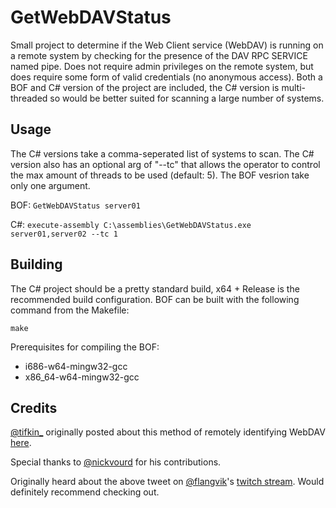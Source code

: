 # GetWebDAVStatus
Small project to determine if the Web Client service (WebDAV) is running on a remote system by checking for the presence of the DAV RPC SERVICE named pipe. Does not require admin privileges on the remote system, but does require some form of valid credentials (no anonymous access). Both a BOF and C# version of the project are included, the C# version is multi-threaded so would be better suited for scanning a large number of systems.

## Usage
The C# versions take a comma-seperated list of systems to scan.  The C# version also has an optional arg of "--tc" that allows the operator to control the max amount of threads to be used (default: 5). The BOF vesrion take only one argument.

BOF: `GetWebDAVStatus server01`

C#: `execute-assembly C:\assemblies\GetWebDAVStatus.exe server01,server02 --tc 1`

## Building
The C# project should be a pretty standard build, x64 + Release is the recommended build configuration.  BOF can be built with the following command from the Makefile:

`make`

Prerequisites for compiling the BOF:
- i686-w64-mingw32-gcc
- x86_64-w64-mingw32-gcc

## Credits
[@tifkin_](https://twitter.com/tifkin_) originally posted about this method of remotely identifying WebDAV [here](https://twitter.com/tifkin_/status/1419806476353298442).

Special thanks to [@nickvourd](https://twitter.com/nickvourd) for his contributions.

Originally heard about the above tweet on [@flangvik](https://twitter.com/Flangvik)'s [twitch stream](https://www.twitch.tv/flangvik). Would definitely recommend checking out.
